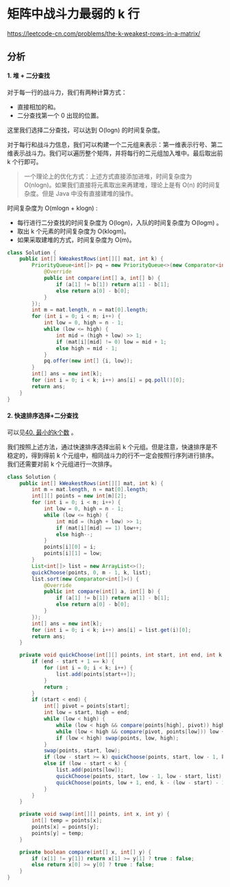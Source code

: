 # 矩阵中战斗力最弱的 k 行

https://leetcode-cn.com/problems/the-k-weakest-rows-in-a-matrix/

## 分析

#### 1. 堆 + 二分查找

对于每一行的战斗力，我们有两种计算方式：

* 直接相加的和。
* 二分查找第一个 0 出现的位置。

这里我们选择二分查找，可以达到 O(logn) 的时间复杂度。

对于每行和战斗力信息，我们可以构建一个二元组来表示：第一维表示行号、第二维表示战斗力。我们可以遍历整个矩阵，并将每行的二元组加入堆中。最后取出前 k 个行即可。

> 一个理论上的优化方式：上述方式直接添加进堆，时间复杂度为 O(nlogn)。如果我们直接将元素取出来再建堆，理论上是有 O(n) 的时间复杂度。但是 Java 中没有直接建堆的操作。

时间复杂度为 O(mlogn + klogn) :

* 每行进行二分查找的时间复杂度为 O(logn)，入队的时间复杂度为 O(logm) 。
* 取出 k 个元素的时间复杂度为 O(klogm)。
* 如果采取建堆的方式，时间复杂度为 O(m)。

```java
class Solution {
    public int[] kWeakestRows(int[][] mat, int k) {
        PriorityQueue<int[]> pq = new PriorityQueue<>(new Comparator<int[]>() {
            @Override
            public int compare(int[] a, int[] b) {
                if (a[1] != b[1]) return a[1] - b[1];
                else return a[0] - b[0];
            }
        });
        int m = mat.length, n = mat[0].length;
        for (int i = 0; i < m; i++) {
            int low = 0, high = n - 1;
            while (low <= high) {
                int mid = (high + low) >> 1;
                if (mat[i][mid] != 0) low = mid + 1;
                else high = mid - 1;
            }
            pq.offer(new int[] {i, low});
        }
        int[] ans = new int[k];
        for (int i = 0; i < k; i++) ans[i] = pq.poll()[0];
        return ans;
    }
}
```

#### 2. 快速排序选择+二分查找

可以见[40. 最小的k个数](../sword2offer/40_最小的k个数.md) 。

我们按照上述方法，通过快速排序选择出前 k 个元组。但是注意，快速排序是不稳定的，得到得前 k 个元组中，相同战斗力的行不一定会按照行序列进行排序。我们还需要对前 k 个元组进行一次排序。

```java
class Solution {
    public int[] kWeakestRows(int[][] mat, int k) {
        int m = mat.length, n = mat[0].length;
        int[][] points = new int[m][2];
        for (int i = 0; i < m; i++) {
            int low = 0, high = n - 1;
            while (low <= high) {
                int mid = (high + low) >> 1;
                if (mat[i][mid] == 1) low++;
                else high--;
            }
            points[i][0] = i;
            points[i][1] = low;
        }
        List<int[]> list = new ArrayList<>();
        quickChoose(points, 0, m - 1, k, list);
        list.sort(new Comparator<int[]>() {
            @Override
            public int compare(int[] a, int[] b) {
                if (a[1] != b[1]) return a[1] - b[1];
                else return a[0] - b[0];
            }
        });
        int[] ans = new int[k];
        for (int i = 0; i < k; i++) ans[i] = list.get(i)[0];
        return ans;
    }

    private void quickChoose(int[][] points, int start, int end, int k, List<int[]> list) {
        if (end - start + 1 == k) {
            for (int i = 0; i < k; i++) {
                list.add(points[start++]);
            }
            return ;
        }
        if (start < end) {
            int[] pivot = points[start];
            int low = start, high = end;
            while (low < high) {
                while (low < high && compare(points[high], pivot)) high--;
                while (low < high && compare(pivot, points[low])) low ++;
                if (low < high) swap(points, low, high);
            }
            swap(points, start, low);
            if (low - start >= k) quickChoose(points, start, low - 1, k, list);
            else if (low - start < k) {
                list.add(points[low]);
                quickChoose(points, start, low - 1, low - start, list);
                quickChoose(points, low + 1, end, k - (low - start) - 1, list);
            }
        }
    }

    private void swap(int[][] points, int x, int y) {
        int[] temp = points[x];
        points[x] = points[y];
        points[y] = temp;
    }

    private boolean compare(int[] x, int[] y) {
        if (x[1] != y[1]) return x[1] >= y[1] ? true : false;
        else return x[0] >= y[0] ? true : false;
    }
}
```